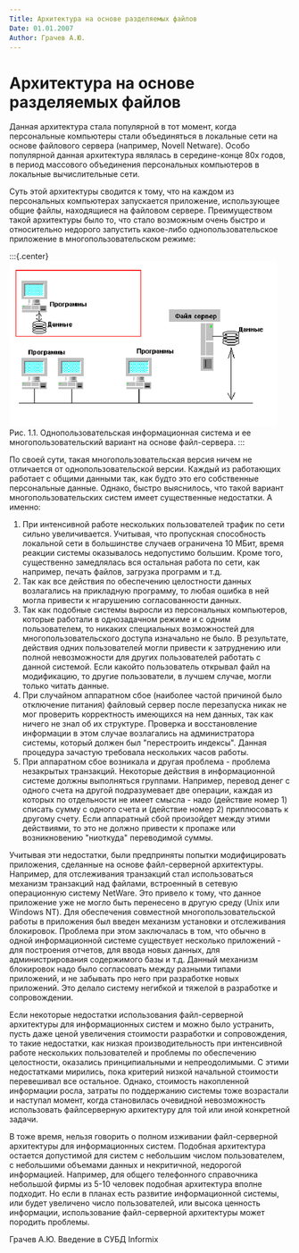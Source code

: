 ```yaml
---
Title: Архитектура на основе разделяемых файлов
Date: 01.01.2007
Author: Грачев А.Ю.
---
```



Архитектура на основе разделяемых файлов
========================================

Данная архитектура стала популярной в тот момент, когда персональные
компьютеры стали объединяться в локальные сети на основе файлового
сервера (например, Novell Netware). Особо популярной данная архитектура
являлась в середине-конце 80х годов, в период массового объединения
персональных компьютеров в локальные вычислительные сети.

Суть этой архитектуры сводится к тому, что на каждом из персональных
компьютерах запускается приложение, использующее общие файлы,
находящиеся на файловом сервере. Преимуществом такой архитектуры было
то, что стало возможным очень быстро и относительно недорого запустить
какое-либо однопользовательское приложение в многопользовательском
режиме:

:::{.center}
![](embim1705.png)  
Рис. 1.1. Однопользовательская информационная система и ее
многопользовательский вариант на основе файл-сервера.
:::

По своей сути, такая многопользовательская версия ничем не отличается от
однопользовательской версии. Каждый из работающих работает с общими
данными так, как будто это его собственные персональные данные. Однако,
быстро выяснилось, что такой вариант многопользовательских систем имеет
существенные недостатки. А именно:

1. При интенсивной работе нескольких пользователей трафик по сети сильно увеличивается. Учитывая, что пропускная способность локальной сети в большинстве случаев ограничена 10 МБит, время реакции системы оказывалось недопустимо большим. Кроме того, существенно замедлялась вся остальная работа по сети, как например, печать файлов, загрузка программ и т.д.
2. Так как все действия по обеспечению целостности данных возлагались на прикладную программу, то любая ошибка в ней могла привести к нгарушению согласованности данных.
3. Так как подобные системы выросли из персональных компьютеров, которые работали в однозадачном режиме и с одним пользователем, то никаких специальных возможностей для многопользовательского доступа изначально не было. В результате, действия одних пользователей могли привести к затруднению или полной невозможности для других пользователей работать с данной системой. Если какойто пользователь открывал файл на модификацию, то другие пользователи, в лучшем случае, могли только читать данные.
4. При случайном аппаратном сбое (наиболее частой причиной было отключение питания) файловый сервер после перезапуска никак не мог проверить корректность имеющихся на нем данных, так как ничего не знал об их структуре. Проверка и восстановление информации в этом случае возлагались на администратора системы, который должен был "перестроить индексы". Данная процедура зачастую требовала нескольких часов работы.
5. При аппаратном сбое возникала и другая проблема - проблема незакрытых транзакций. Некоторые действия в информационной системе должны выполняться группами. Например, перевод денег с одного счета на другой подразумевает две операции, каждая из которых по отдельности не имеет смысла - надо (действие номер 1) списать сумму с одного счета и (действие номер 2) приплюсовать к другому счету. Если аппаратный сбой произойдет между этими действиями, то это не должно привести к пропаже или возникновению "ниоткуда" переводимой суммы.

Учитывая эти недостатки, были предприняты попытки модифицировать
приложения, сделанные на основе файл-серверной архитектуры. Например,
для отслеживания транзакций стал использоваться механизм транзакций над
файлами, встроенный в сетевую операционную систему NetWare. Это привело
к тому, что данное приложение уже не могло быть перенесено в другую
среду (Unix или Windows NT). Для обеспечения совместной
многопользовательской работы в приложения был введен механизм установки
и отслеживания блокировок. Проблема при этом заключалась в том, что
обычно в одной информационной системе существует несколько приложений -
для построения отчетов, для ввода новых данных, для администрирования
содержимого базы и т.д. Данный механизм блокировок надо было согласовать
между разными типами приложений, и не забывать про него при разработке
новых приложений. Это делало систему негибкой и тяжелой в разработке и
сопровождении.

Если некоторые недостатки использования файл-серверной архитектуры для
информационных систем и можно было устранить, пусть даже ценой
увеличения стоимости разработки и сопровождения, то такие недостатки,
как низкая производительность при интенсивной работе нескольких
пользователей и проблемы по обеспечению целостности, оказались
принципиальными и непреодолимыми. С этими недостатками мирились, пока
критерий низкой начальной стоимости перевешивал все остальное. Однако,
стоимость накопленной информации росла, затраты по поддержанию системы
тоже возрастали и наступал момент, когда становилась очевидной
невозможность использовать файлсерверную архитектуру для той или иной
конкретной задачи.

В тоже время, нельзя говорить о полном изживании файл-серверной
архитектуры для информационных систем. Подобная архитектура остается
допустимой для систем с небольшим числом пользователем, с небольшими
объемами данных и некритичной, недорогой информацией. Например, для
общего телефонного справочника небольшой фирмы из 5-10 человек подобная
архитектура вполне подходит. Но если в планах есть развитие
информационной системы, или будет увеличено число пользователей, или
высока ценность информации, использование файл-серверной архитектуры
может породить проблемы.

 

Грачев А.Ю.                Введение в СУБД Informix
